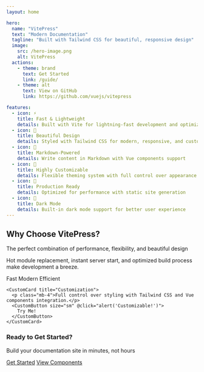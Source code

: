 ```yaml
---
layout: home

hero:
  name: "VitePress"
  text: "Modern Documentation"
  tagline: "Built with Tailwind CSS for beautiful, responsive design"
  image:
    src: /hero-image.png
    alt: VitePress
  actions:
    - theme: brand
      text: Get Started
      link: /guide/
    - theme: alt
      text: View on GitHub
      link: https://github.com/vuejs/vitepress

features:
  - icon: ⚡
    title: Fast & Lightweight
    details: Built with Vite for lightning-fast development and optimized builds
  - icon: 🎨
    title: Beautiful Design
    details: Styled with Tailwind CSS for modern, responsive, and customizable design
  - icon: 📝
    title: Markdown-Powered
    details: Write content in Markdown with Vue components support
  - icon: 🔧
    title: Highly Customizable
    details: Flexible theming system with full control over appearance
  - icon: 🚀
    title: Production Ready
    details: Optimized for performance with static site generation
  - icon: 🌙
    title: Dark Mode
    details: Built-in dark mode support for better user experience
---
```


<div class="max-w-4xl mx-auto mt-16 px-4">
  <div class="text-center mb-12">
    <h2 class="text-3xl font-bold text-gray-900 dark:text-white mb-4">
      Why Choose VitePress?
    </h2>
    <p class="text-xl text-gray-600 dark:text-gray-300">
      The perfect combination of performance, flexibility, and beautiful design
    </p>
  </div>

  <div class="grid grid-cols-1 md:grid-cols-2 gap-8 mb-12">
    <CustomCard title="Developer Experience">
      <p class="mb-4">Hot module replacement, instant server start, and optimized build process make development a breeze.</p>
      <div class="flex space-x-2">
        <span class="bg-blue-100 text-blue-800 text-xs px-2 py-1 rounded">Fast</span>
        <span class="bg-green-100 text-green-800 text-xs px-2 py-1 rounded">Modern</span>
        <span class="bg-purple-100 text-purple-800 text-xs px-2 py-1 rounded">Efficient</span>
      </div>
    </CustomCard>

    <CustomCard title="Customization">
      <p class="mb-4">Full control over styling with Tailwind CSS and Vue components integration.</p>
      <CustomButton size="sm" @click="alert('Customizable!')">
        Try Me!
      </CustomButton>
    </CustomCard>
  </div>

  <div class="bg-gradient-to-r from-blue-50 to-purple-50 dark:from-blue-900/20 dark:to-purple-900/20 rounded-xl p-8 text-center">
    <h3 class="text-2xl font-bold text-gray-900 dark:text-white mb-4">
      Ready to Get Started?
    </h3>
    <p class="text-gray-600 dark:text-gray-300 mb-6">
      Build your documentation site in minutes, not hours
    </p>
    <div class="flex flex-col sm:flex-row gap-4 justify-center">
      <CustomButton size="lg">
        <a href="/guide/" class="text-white no-underline">Get Started</a>
      </CustomButton>
      <CustomButton size="lg" variant="secondary">
        <a href="/components/" class="text-white no-underline">View Components</a>
      </CustomButton>
    </div>
  </div>
</div>
